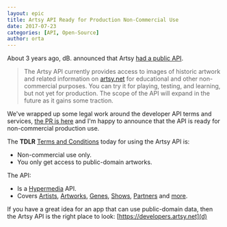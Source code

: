 ```yaml
---
layout: epic
title: Artsy API Ready for Production Non-Commercial Use
date: 2017-07-23
categories: [API, Open-Source]
author: orta
---
```


About 3 years ago, dB. announced that Artsy [had a public API](/blog/2014/09/12/designing-the-public-artsy-api/). 

> The Artsy API currently provides access to images of historic artwork and related information on [artsy.net](https://artsy.net) for educational and other non-commercial purposes. You can try it for playing, testing, and learning, but not yet for production. The scope of the API will expand in the future as it gains some traction.

We've wrapped up some legal work around the developer API terms and services, [the PR is here](https://github.com/artsy/doppler/pull/119) and I'm happy to announce that the API is ready for non-commercial production use.

The **TDLR** [Terms and Conditions](https://developers.artsy.net/terms) today for using the Artsy API is:

* Non-commercial use only.
* You only get access to public-domain artworks.

The API:

* Is a [Hypermedia](https://robots.thoughtbot.com/writing-a-hypermedia-api-client-in-ruby) API.
* Covers [Artists][a], [Artworks][aw], [Genes][g], [Shows][s], [Partners][p] and [more][m].

If you have a great idea for an app that can use public-domain data, then the Artsy API is the right place to look: [https://developers.artsy.net](d)

[a]: https://developers.artsy.net/docs/artists
[aw]: https://developers.artsy.net/docs/artworks
[g]: https://developers.artsy.net/docs/genes
[s]: https://developers.artsy.net/docs/shows
[p]: https://developers.artsy.net/docs/partners
[m]: https://developers.artsy.net/docs/
[d]: https://developers.artsy.net/

